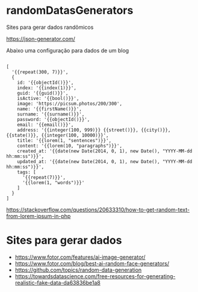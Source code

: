 # randomDatasGenerators
Sites para gerar dados randômicos

https://json-generator.com/

Abaixo uma configuração para dados de um blog
<pre><code>
[
  '{{repeat(300, 7)}}',
  {
    id: '{{objectId()}}',
    index: '{{index(1)}}',
    guid: '{{guid()}}',
    isActive: '{{bool()}}',    
    image: 'https://picsum.photos/200/300',
    name: '{{firstName()}}',
    surname: '{{surname()}}',
    password: '{{objectId()}}',  
    email: '{{email()}}',    
    address: '{{integer(100, 999)}} {{street()}}, {{city()}}, {{state()}}, {{integer(100, 10000)}}',
    title: '{{lorem(1, "sentences")}}',
    content: '{{lorem(10, "paragraphs")}}',
    created_at: '{{date(new Date(2014, 0, 1), new Date(), "YYYY-MM-dd hh:mm:ss")}}',
    updated_at: '{{date(new Date(2014, 0, 1), new Date(), "YYYY-MM-dd hh:mm:ss")}}',    
    tags: [
      '{{repeat(7)}}',
      '{{lorem(1, "words")}}'
    ]
  }
]
</code></pre>

https://stackoverflow.com/questions/20633310/how-to-get-random-text-from-lorem-ipsum-in-php

# Sites para gerar dados
- https://www.fotor.com/features/ai-image-generator/
- https://www.fotor.com/blog/best-ai-random-face-generators/
- https://github.com/topics/random-data-generation
- https://towardsdatascience.com/free-resources-for-generating-realistic-fake-data-da63836be1a8

